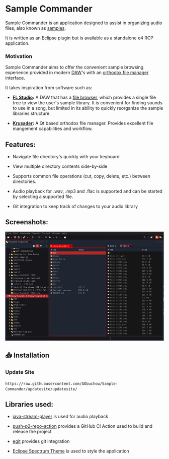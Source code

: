 # Sample Commander

Sample Commander is an application designed to assist in organizing audio files, also known as [samples](https://en.wikipedia.org/wiki/Sampling_(music)). 

It is written as an Eclipse plugin but is available as a standalone e4 RCP application.

### Motivation

Sample Commander aims to offer the convenient sample browsing experience provided in modern [DAW](https://en.wikipedia.org/wiki/Digital_audio_workstation)'s with an [orthodox file manager](https://en.wikipedia.org/wiki/File_manager#Orthodox_file_managers) interface.

It takes inspiration from software such as:

- **[FL Studio](https://www.image-line.com/flstudio/):** A DAW that has a [file browser](https://www.image-line.com/support/flstudio_online_manual/html/browser.htm), which provides a single file tree to view the user's sample library. It is convenient for finding sounds to use in a song, but limited in its ability to quickly reorganize the sample libraries structure.

- **[Krusader](https://krusader.org/):** A Qt based orthodox file manager. Provides excellent file mangement capabilities and workflow. 

## Features:
- Navigate file directory's quickly with your keyboard

- View multiple directory contents side-by-side

- Supports common file operations (cut, copy, delete, etc.) between directories. 

- Audio playback for .wav, .mp3 and .flac is supported and can be started by selecting a supported file.  

- Git integration to keep track of changes to your audio library

## Screenshots:

![how_it_looks_1.png](./images/how_it_looks_2.png)

## 📥 Installation

### Update Site

`https://raw.githubusercontent.com/AObuchow/Sample-Commander/updatesite/updatesite/`

## Libraries used:

- [java-stream-player](https://github.com/goxr3plus/java-stream-player) is used for audio playback

- [push-p2-repo-action](https://github.com/ingomohr/push-p2-repo-action) provides a GitHub CI Action used to build and release the project

- [egit](https://github.com/eclipse/egit) provides git integration

- [Eclipse Spectrum Theme](https://github.com/AObuchow/Eclipse-Spectrum-Theme) is used to style the application
